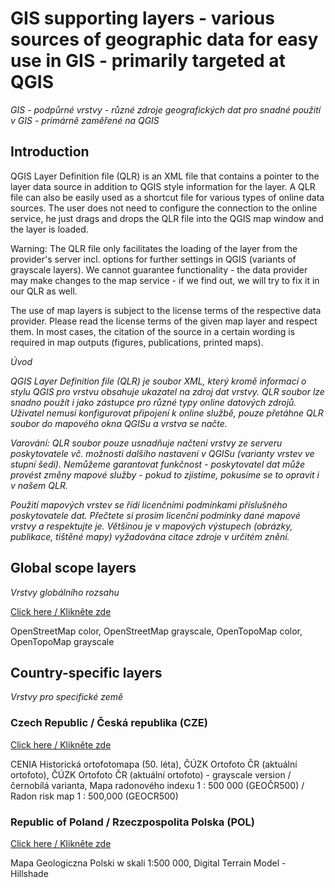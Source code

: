 # GIS supporting layers - various sources of geographic data for easy use in GIS - primarily targeted at QGIS 

*GIS - podpůrné vrstvy - různé zdroje geografických dat pro snadné použití v GIS - primárně zaměřené na QGIS*

## Introduction

QGIS Layer Definition file (QLR) is an XML file that contains a pointer to the layer data source in addition to QGIS style information for the layer. A QLR file can also be easily used as a shortcut file for various types of online data sources. The user does not need to configure the connection to the online service, he just drags and drops the QLR file into the QGIS map window and the layer is loaded.

Warning: The QLR file only facilitates the loading of the layer from the provider's server incl. options for further settings in QGIS (variants of grayscale layers). We cannot guarantee functionality - the data provider may make changes to the map service - if we find out, we will try to fix it in our QLR as well.

The use of map layers is subject to the license terms of the respective data provider. Please read the license terms of the given map layer and respect them. In most cases, the citation of the source in a certain wording is required in map outputs  (figures, publications, printed maps).

*Úvod*

*QGIS Layer Definition file (QLR) je soubor XML, který kromě informací o stylu QGIS pro vrstvu obsahuje ukazatel na zdroj dat vrstvy. QLR soubor lze snadno použít i jako zástupce pro různé typy online datových zdrojů. Uživatel nemusí konfigurovat připojení k online službě, pouze přetáhne QLR soubor do mapového okna QGISu a vrstva se načte.*

*Varování: QLR soubor pouze usnadňuje načtení vrstvy ze serveru poskytovatele vč. možnosti dalšího nastavení v QGISu (varianty vrstev ve stupní šedi). Nemůžeme garantovat funkčnost - poskytovatel dat může provést změny mapové služby - pokud to zjistíme, pokusíme se to opravit i v našem QLR.*

*Použití mapových vrstev se řídí licenčními podmínkami příslušného poskytovatele dat. Přečtete si prosím licenční podmínky dané mapové vrstvy a respektujte je. Většinou je v mapových výstupech (obrázky, publikace, tištěné mapy) vyžadována citace zdroje v určitém znění.*

## Global scope layers

*Vrstvy globálního rozsahu*

[Click here / Klikněte zde](https://github.com/juhele/opengeodata/tree/master/GIS_supporting_layers/GIS_layers_1_global)

OpenStreetMap color, OpenStreetMap grayscale, OpenTopoMap color, OpenTopoMap grayscale


## Country-specific layers

*Vrstvy pro specifické země*

### Czech Republic / Česká republika (CZE)
[Click here / Klikněte zde](https://github.com/juhele/opengeodata/tree/master/GIS_supporting_layers/GIS_layers_2_CZE)

CENIA Historická ortofotomapa (50. léta), ČÚZK Ortofoto ČR (aktuální ortofoto), ČÚZK Ortofoto ČR (aktuální ortofoto) - grayscale version / černobílá varianta, Mapa radonového indexu 1 : 500 000 (GEOČR500) / Radon risk map 1 : 500,000 (GEOCR500)

### Republic of Poland / Rzeczpospolita Polska (POL)
[Click here / Klikněte zde](https://github.com/juhele/opengeodata/tree/master/GIS_supporting_layers/GIS_layers_4_POL)

Mapa Geologiczna Polski w skali 1:500 000, Digital Terrain Model - Hillshade
